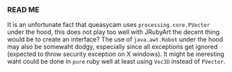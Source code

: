 ### READ ME ###

It is an unfortunate fact that queasycam uses `processing.core.PVector` under the hood, this does not play too well with JRubyArt the decent thing would be to create an interface? The use of `java.awt.Robot` under the hood may also be somewaht dodgy, especially since all exceptions get ignored (expected to throw security exception on X windows). It might be ineresting waht could be done in `pure` ruby well at least using `Vec3D` instead of `PVector`.
